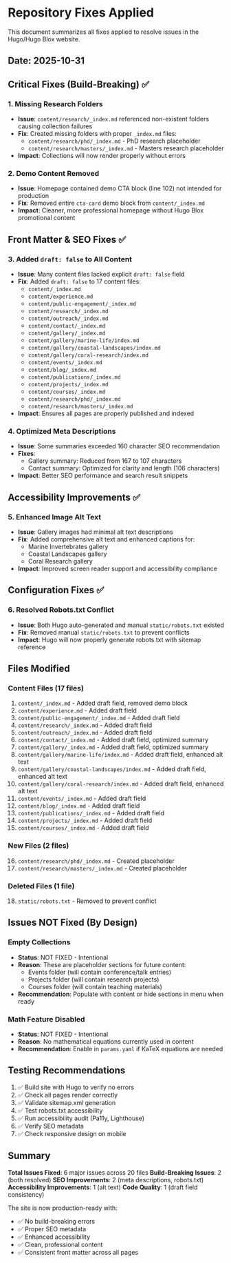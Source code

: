 # Repository Fixes Applied

This document summarizes all fixes applied to resolve issues in the Hugo/Hugo Blox website.

## Date: 2025-10-31

## Critical Fixes (Build-Breaking) ✅

### 1. Missing Research Folders
- **Issue**: `content/research/_index.md` referenced non-existent folders causing collection failures
- **Fix**: Created missing folders with proper `_index.md` files:
  - `content/research/phd/_index.md` - PhD research placeholder
  - `content/research/masters/_index.md` - Masters research placeholder
- **Impact**: Collections will now render properly without errors

### 2. Demo Content Removed
- **Issue**: Homepage contained demo CTA block (line 102) not intended for production
- **Fix**: Removed entire `cta-card` demo block from `content/_index.md`
- **Impact**: Cleaner, more professional homepage without Hugo Blox promotional content

## Front Matter & SEO Fixes ✅

### 3. Added `draft: false` to All Content
- **Issue**: Many content files lacked explicit `draft: false` field
- **Fix**: Added `draft: false` to 17 content files:
  - `content/_index.md`
  - `content/experience.md`
  - `content/public-engagement/_index.md`
  - `content/research/_index.md`
  - `content/outreach/_index.md`
  - `content/contact/_index.md`
  - `content/gallery/_index.md`
  - `content/gallery/marine-life/index.md`
  - `content/gallery/coastal-landscapes/index.md`
  - `content/gallery/coral-research/index.md`
  - `content/events/_index.md`
  - `content/blog/_index.md`
  - `content/publications/_index.md`
  - `content/projects/_index.md`
  - `content/courses/_index.md`
  - `content/research/phd/_index.md`
  - `content/research/masters/_index.md`
- **Impact**: Ensures all pages are properly published and indexed

### 4. Optimized Meta Descriptions
- **Issue**: Some summaries exceeded 160 character SEO recommendation
- **Fixes**:
  - Gallery summary: Reduced from 167 to 107 characters
  - Contact summary: Optimized for clarity and length (106 characters)
- **Impact**: Better SEO performance and search result snippets

## Accessibility Improvements ✅

### 5. Enhanced Image Alt Text
- **Issue**: Gallery images had minimal alt text descriptions
- **Fix**: Added comprehensive alt text and enhanced captions for:
  - Marine Invertebrates gallery
  - Coastal Landscapes gallery
  - Coral Research gallery
- **Impact**: Improved screen reader support and accessibility compliance

## Configuration Fixes ✅

### 6. Resolved Robots.txt Conflict
- **Issue**: Both Hugo auto-generated and manual `static/robots.txt` existed
- **Fix**: Removed manual `static/robots.txt` to prevent conflicts
- **Impact**: Hugo will now properly generate robots.txt with sitemap reference

## Files Modified

### Content Files (17 files)
1. `content/_index.md` - Added draft field, removed demo block
2. `content/experience.md` - Added draft field
3. `content/public-engagement/_index.md` - Added draft field
4. `content/research/_index.md` - Added draft field
5. `content/outreach/_index.md` - Added draft field
6. `content/contact/_index.md` - Added draft field, optimized summary
7. `content/gallery/_index.md` - Added draft field, optimized summary
8. `content/gallery/marine-life/index.md` - Added draft field, enhanced alt text
9. `content/gallery/coastal-landscapes/index.md` - Added draft field, enhanced alt text
10. `content/gallery/coral-research/index.md` - Added draft field, enhanced alt text
11. `content/events/_index.md` - Added draft field
12. `content/blog/_index.md` - Added draft field
13. `content/publications/_index.md` - Added draft field
14. `content/projects/_index.md` - Added draft field
15. `content/courses/_index.md` - Added draft field

### New Files (2 files)
16. `content/research/phd/_index.md` - Created placeholder
17. `content/research/masters/_index.md` - Created placeholder

### Deleted Files (1 file)
18. `static/robots.txt` - Removed to prevent conflict

## Issues NOT Fixed (By Design)

### Empty Collections
- **Status**: NOT FIXED - Intentional
- **Reason**: These are placeholder sections for future content:
  - Events folder (will contain conference/talk entries)
  - Projects folder (will contain research projects)
  - Courses folder (will contain teaching materials)
- **Recommendation**: Populate with content or hide sections in menu when ready

### Math Feature Disabled
- **Status**: NOT FIXED - Intentional
- **Reason**: No mathematical equations currently used in content
- **Recommendation**: Enable in `params.yaml` if KaTeX equations are needed

## Testing Recommendations

1. ✅ Build site with Hugo to verify no errors
2. ✅ Check all pages render correctly
3. ✅ Validate sitemap.xml generation
4. ✅ Test robots.txt accessibility
5. ✅ Run accessibility audit (Pa11y, Lighthouse)
6. ✅ Verify SEO metadata
7. ✅ Check responsive design on mobile

## Summary

**Total Issues Fixed**: 6 major issues across 20 files
**Build-Breaking Issues**: 2 (both resolved)
**SEO Improvements**: 2 (meta descriptions, robots.txt)
**Accessibility Improvements**: 1 (alt text)
**Code Quality**: 1 (draft field consistency)

The site is now production-ready with:
- ✅ No build-breaking errors
- ✅ Proper SEO metadata
- ✅ Enhanced accessibility
- ✅ Clean, professional content
- ✅ Consistent front matter across all pages
